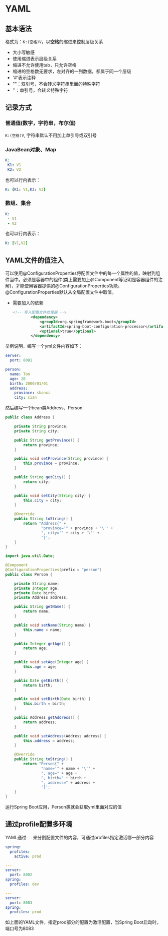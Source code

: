 # YAML  

## 基本语法  

格式为：`K:(空格)V`，以**空格**的缩进来控制层级关系  

* 大小写敏感  
* 使用缩进表示层级关系  
* 缩进不允许使用tab，只允许空格  
* 缩进的空格数无要求，左对齐的一列数据，都属于同一个层级  
* '#'表示注释  
* ""：双引号，不会转义字符串里面的特殊字符  
* ''：单引号，会转义特殊字符  



## 记录方式  

### 普通值(数字，字符串，布尔值)  

`K:(空格)V`, 字符串默认不用加上单引号或双引号  

### JavaBean对象、Map  

``` yaml
K:
 K1: V1
 K2: V2
```

也可以行内表示：  

```yaml
K: {K1: V1,K2: V2}
```

### 数组、集合  

```yaml
K:
 - V1
 - V2
```

也可以行内表示：  

```yaml
K: [V1,V2]
```



## YAML文件的值注入  

可以使用@ConfigurationProperties将配置文件中的每一个属性的值，映射到组件当中。必须是容器中的组件(类上需要加上@Component等证明是容器组件的注解)，才能使用容器提供的@ConfigurationProperties功能。@ConfigurationProperties默认从全局配置文件中取值。  

* 需要加入的依赖  

  ```xml
  <!-- 导入配置文件处理器 -->
          <dependency>
              <groupId>org.springframework.boot</groupId>
              <artifactId>spring-boot-configuration-processor</artifactId>
              <optional>true</optional>
          </dependency>
  ```

举例说明，编写一个yml文件内容如下：  

```yaml
server:
  port: 8081

person:
  name: Tom
  age: 20
  birth: 2000/01/01
  address:
    province: shanxi
    city: xian
```

然后编写一个bean类Address、Person  

```java
public class Address {

    private String province;
    private String city;

    public String getProvince() {
        return province;
    }

    public void setProvince(String province) {
        this.province = province;
    }

    public String getCity() {
        return city;
    }

    public void setCity(String city) {
        this.city = city;
    }

    @Override
    public String toString() {
        return "Address{" +
                "province='" + province + '\'' +
                ", city='" + city + '\'' +
                '}';
    }
}
```

```java
import java.util.Date;

@Component
@ConfigurationProperties(prefix = "person")
public class Person {

    private String name;
    private Integer age;
    private Date birth;
    private Address address;

    public String getName() {
        return name;
    }

    public void setName(String name) {
        this.name = name;
    }

    public Integer getAge() {
        return age;
    }

    public void setAge(Integer age) {
        this.age = age;
    }

    public Date getBirth() {
        return birth;
    }

    public void setBirth(Date birth) {
        this.birth = birth;
    }

    public Address getAddress() {
        return address;
    }

    public void setAddress(Address address) {
        this.address = address;
    }

    @Override
    public String toString() {
        return "Person{" +
                "name='" + name + '\'' +
                ", age=" + age +
                ", birth=" + birth +
                ", address=" + address +
                '}';
    }
}
```

运行Spring Boot应用，Person类就会获取yml里面对应的值



## 通过profile配置多环境  

YAML通过`---`来分割配置文件的内容，可通过profiles指定激活哪一部分内容  

``` yaml
spring:
  profiles:
    active: prod

---
server:
  port: 8082
spring:
  profiles: dev

---
server:
  port: 8083
spring:
  profiles: prod
```

如上面的YAML文件，指定prod部分的配置为激活配置，当Spring Boot启动时，端口号为8083





